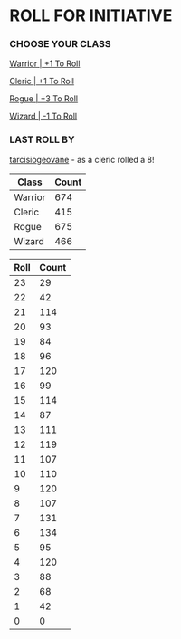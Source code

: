 # ROLL FOR INITIATIVE
### CHOOSE YOUR CLASS

[Warrior | +1 To Roll](https://github.com/benjaminsampica/benjaminsampica/issues/new?title=roll%7Cwarrior&body=Just+click+%27Submit+new+issue%27.)

[Cleric | +1 To Roll](https://github.com/benjaminsampica/benjaminsampica/issues/new?title=roll%7Ccleric&body=Just+click+%27Submit+new+issue%27.)

[Rogue | +3 To Roll](https://github.com/benjaminsampica/benjaminsampica/issues/new?title=roll%7Crogue&body=Just+click+%27Submit+new+issue%27.)

[Wizard | -1 To Roll](https://github.com/benjaminsampica/benjaminsampica/issues/new?title=roll%7Cwizard&body=Just+click+%27Submit+new+issue%27.)
### LAST ROLL BY
[tarcisiogeovane](https://www.github.com/tarcisiogeovane) - as a cleric rolled a 8!

|Class|Count|
|-|-|
|Warrior|674|
|Cleric|415|
|Rogue|675|
|Wizard|466|

|Roll|Count|
|-|-|
|23|29
|22|42
|21|114
|20|93
|19|84
|18|96
|17|120
|16|99
|15|114
|14|87
|13|111
|12|119
|11|107
|10|110
|9|120
|8|107
|7|131
|6|134
|5|95
|4|120
|3|88
|2|68
|1|42
|0|0
